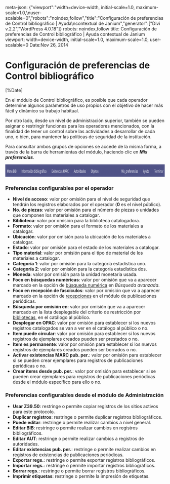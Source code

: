 meta-json: {"viewport":"width=device-width, initial-scale=1.0, maximum-scale=1.0,\nuser-scalable=0","robots":"noindex,follow","title":"Configuración de preferencias de Control bibliográfico | Ayuda\ncontextual de Janium","generator":["Divi v.2.2","WordPress 4.0.18"]}
robots: noindex,follow
title: Configuración de preferencias de Control bibliográfico | Ayuda
  contextual de Janium
viewport: width=device-width, initial-scale=1.0, maximum-scale=1.0, user-scalable=0
Date:Nov 26, 2014


# Configuración de preferencias de Control bibliográfico

[%Date]

En el módulo de Control bibliográfico, es posible que cada operador
determine algunos parámetros de uso propios con el objetivo de hacer más
fácil y dinámico su trabajo habitual.

Por otro lado, desde un nivel de administración superior, también se
pueden asignar o restringir funciones para los operadores mencionados,
con la finalidad de tener un control sobre las actividades a desarrollar
de cada uno, o bien, para mantener las políticas de seguridad de la
institución.

Para consultar ambos grupos de opciones se accede de la misma forma, a
través de la barra de herramientas del módulo, haciendo clic en ***Mis
preferencias***.

[<img src="Preferencias-1024x39.png" alt="Preferencias" width="1024" height="39">](Preferencias.png)

### Preferencias configurables por el operador

-   **Nivel de acceso**: valor por omisión para el nivel de seguridad
    que tendrán los registros elaborados por el operador (**0** es el
    nivel público).
-   **No. de piezas**: valor por omisión para el número de piezas o
    unidades que componen los materiales a catalogar.
-   **Biblioteca**: valor por omisión para la biblioteca catalogadora.
-   **Formato**: valor por omisión para el formato de los materiales a
    catalogar.
-   **Ubicación**: valor por omisión para la ubicación de los materiales
    a catalogar.
-   **Estado**: valor por omisión para el estado de los materiales a
    catalogar.
-   **Tipo material**: valor por omisión para el tipo de material de los
    materiales a catalogar.
-   **Categoría 1**: valor por omisión para la categoría estadística
    uno.
-   **Categoría 2**: valor por omisión para la categoría estadística
    dos.
-   **Moneda**: valor por omisión para la unidad monetaria usada.
-   **Foco en búsquedas numéricas**: valor por omisión que va a aparecer
    marcado en la opción de <span
    style="text-decoration: underline;">búsqueda numérica</span> en
    *Búsqueda avanzada*.
-   **Foco en recepción de fascículos**: valor por omisión que va a
    aparecer marcado en la opción de <span
    style="text-decoration: underline;">recepciones</span> en el módulo
    de publicaciones periódicas.
-   **Búsqueda por omisión en**: valor por omisión que va a aparecer
    marcado en la lista desplegable del criterio de restricción por
    <span style="text-decoration: underline;">bibliotecas</span>, en el
    catálogo al público.
-   **Desplegar en OPAC**: valor por omisión para establecer si los
    nuevos registros catalogados se van a ver en el catálogo al público
    o no.
-   **Item puede circular**: valor por omisión para establecer si los
    nuevos registros de ejemplares creados pueden ser prestados o no.
-   **Item es permanente**: valor por omisión para establecer si los
    nuevos registros de ejemplares creados pueden ser borrados o no.
-   **Activar existencias MARC pub. per.**: valor por omisión para
    establecer si se pueden crear ejemplares para registros de
    publicaciones periódicas o no.
-   **Crear ítems desde pub. per.**: valor por omisión para establecer
    si se pueden crear ejemplares para registros de publicaciones
    periódicas desde el módulo específico para ello o no.

### Preferencias configurables desde el módulo de Administración

-   **Usar Z39.50**: restringe o permite copiar registros de los sitios
    activos para este protocolo.
-   **Duplicar registros**: restringe o permite duplicar registros
    bibliográficos.
-   **Puede editar**: restringe o permite realizar cambios a nivel
    general.
-   **Editar BIB**: restringe o permite realizar cambios en registros
    bibliográficos.
-   **Editar AUT**: restringe o permite realizar cambios a registros de
    autoridades.
-   **Editar existencias pub. per.**: restringe o permite realizar
    cambios en registros de existencias de publicaciones periódicas.
-   **Exportar regs.**: restringe o permite exportar registros
    bibliográficos.
-   **Importar regs.**: restringe o permite importar registros
    bibliográficos.
-   **Borrar regs.**: restringe o permite borrar registros
    bibliográficos.
-   **Imprimir etiquetas**: restringe o permite la impresión de
    etiquetas.
